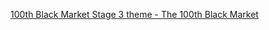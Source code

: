 [100th Black Market Stage 3 theme - The 100th Black Market](https://www.youtube.com/watch?v=DwU-bZ500Zk)